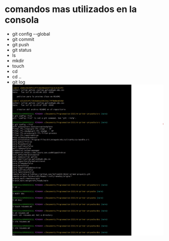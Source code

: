 # comandos mas utilizados en la consola 

- git config --global
- git commit
- git push
- git status
- ls
- mkdir
- touch
- cd 
- cd ..
- git log  
![link a imagen de crecion de carpetas](../images/captura-pantalla-git.jpg)  
